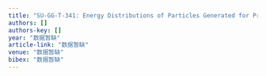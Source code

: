 ```yaml
---
title: "SU‐GG‐T‐341: Energy Distributions of Particles Generated for Proton Interactions in Water: A Simulation with GEANT4 Monte Carlo Code"
authors: []
authors-key: []
year: "数据暂缺"
article-link: "数据暂缺"
venue: "数据暂缺"
bibex: "数据暂缺"
---
```

